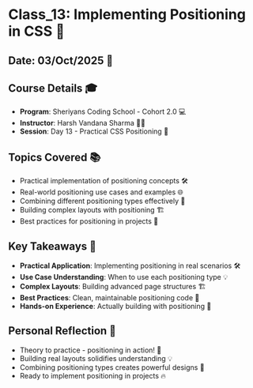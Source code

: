 # Class_13: Implementing Positioning in CSS 🎯

## Date: 03/Oct/2025 📅

## Course Details 🎓
* **Program**: Sheriyans Coding School - Cohort 2.0 💻
* **Instructor**: Harsh Vandana Sharma 👨‍🏫
* **Session**: Day 13 - Practical CSS Positioning 🔧

## Topics Covered 📚
* Practical implementation of positioning concepts 🛠️
* Real-world positioning use cases and examples 🌐
* Combining different positioning types effectively 🎨
* Building complex layouts with positioning 🏗️
* Best practices for positioning in projects 📐

## Key Takeaways 🎯
* **Practical Application**: Implementing positioning in real scenarios 🛠️
* **Use Case Understanding**: When to use each positioning type 💡
* **Complex Layouts**: Building advanced page structures 🏗️
* **Best Practices**: Clean, maintainable positioning code 📐
* **Hands-on Experience**: Actually building with positioning 🔧

## Personal Reflection 💭
* Theory to practice - positioning in action! 🚀
* Building real layouts solidifies understanding 💡
* Combining positioning types creates powerful designs 🎨
* Ready to implement positioning in projects 🔥
